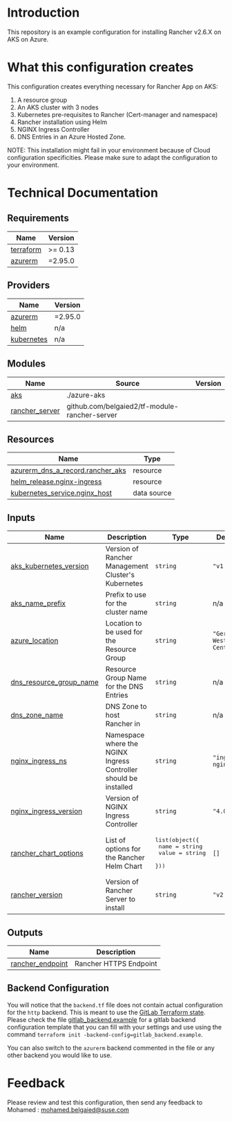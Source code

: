 # Introduction 
This repository is an example configuration for installing Rancher v2.6.X on AKS on Azure. 

# What this configuration creates
This configuration creates everything necessary for Rancher App on AKS:
1. A resource group
2. An AKS cluster with 3 nodes
3. Kubernetes pre-requisites to Rancher (Cert-manager and namespace)
4. Rancher installation using Helm
5. NGINX Ingress Controller
6. DNS Entries in an Azure Hosted Zone.

NOTE: This installation might fail in your environment because of Cloud configuration specificities. Please make sure to adapt the configuration to your environment.

# Technical Documentation


## Requirements

| Name | Version |
|------|---------|
| <a name="requirement_terraform"></a> [terraform](#requirement\_terraform) | >= 0.13 |
| <a name="requirement_azurerm"></a> [azurerm](#requirement\_azurerm) | =2.95.0 |

## Providers

| Name | Version |
|------|---------|
| <a name="provider_azurerm"></a> [azurerm](#provider\_azurerm) | =2.95.0 |
| <a name="provider_helm"></a> [helm](#provider\_helm) | n/a |
| <a name="provider_kubernetes"></a> [kubernetes](#provider\_kubernetes) | n/a |

## Modules

| Name | Source | Version |
|------|--------|---------|
| <a name="module_aks"></a> [aks](#module\_aks) | ./azure-aks |  |
| <a name="module_rancher_server"></a> [rancher\_server](#module\_rancher\_server) | github.com/belgaied2/tf-module-rancher-server |  |

## Resources

| Name | Type |
|------|------|
| [azurerm_dns_a_record.rancher_aks](https://registry.terraform.io/providers/hashicorp/azurerm/2.95.0/docs/resources/dns_a_record) | resource |
| [helm_release.nginx-ingress](https://registry.terraform.io/providers/hashicorp/helm/latest/docs/resources/release) | resource |
| [kubernetes_service.nginx_host](https://registry.terraform.io/providers/hashicorp/kubernetes/latest/docs/data-sources/service) | data source |

## Inputs

| Name | Description | Type | Default | Required |
|------|-------------|------|---------|:--------:|
| <a name="input_aks_kubernetes_version"></a> [aks\_kubernetes\_version](#input\_aks\_kubernetes\_version) | Version of Rancher Management Cluster's Kubernetes | `string` | `"v1.20.9"` | no |
| <a name="input_aks_name_prefix"></a> [aks\_name\_prefix](#input\_aks\_name\_prefix) | Prefix to use for the cluster name | `string` | n/a | yes |
| <a name="input_azure_location"></a> [azure\_location](#input\_azure\_location) | Location to be used for the Resource Group | `string` | `"Germany West Central"` | no |
| <a name="input_dns_resource_group_name"></a> [dns\_resource\_group\_name](#input\_dns\_resource\_group\_name) | Resource Group Name for the DNS Entries | `string` | n/a | yes |
| <a name="input_dns_zone_name"></a> [dns\_zone\_name](#input\_dns\_zone\_name) | DNS Zone to host Rancher in | `string` | n/a | yes |
| <a name="input_nginx_ingress_ns"></a> [nginx\_ingress\_ns](#input\_nginx\_ingress\_ns) | Namespace where the NGINX Ingress Controller should be installed | `string` | `"ingress-nginx"` | no |
| <a name="input_nginx_ingress_version"></a> [nginx\_ingress\_version](#input\_nginx\_ingress\_version) | Version of NGINX Ingress Controller | `string` | `"4.0.17"` | no |
| <a name="input_rancher_chart_options"></a> [rancher\_chart\_options](#input\_rancher\_chart\_options) | List of options for the Rancher Helm Chart | <pre>list(object({<br>      name = string<br>      value = string<br>    }))</pre> | `[]` | no |
| <a name="input_rancher_version"></a> [rancher\_version](#input\_rancher\_version) | Version of Rancher Server to install | `string` | `"v2.6.3"` | no |

## Outputs

| Name | Description |
|------|-------------|
| <a name="output_rancher_endpoint"></a> [rancher\_endpoint](#output\_rancher\_endpoint) | Rancher HTTPS Endpoint |


## Backend Configuration
You will notice that the `backend.tf` file does not contain actual configuration for the `http` backend. This is meant to use the [GitLab Terraform state](https://docs.gitlab.com/ee/user/infrastructure/terraform_state.html). Please check the file [gitlab_backend.example](./gitlab_backend.example) for a gitlab backend configuration template that you can fill with your settings and use using the command `terraform init -backend-config=gitlab_backend.example`.

You can also switch to the `azurerm` backend commented in the file or any other backend you would like to use.

# Feedback
Please review and test this configuration, then send any feedback to Mohamed : mohamed.belgaied@suse.com
